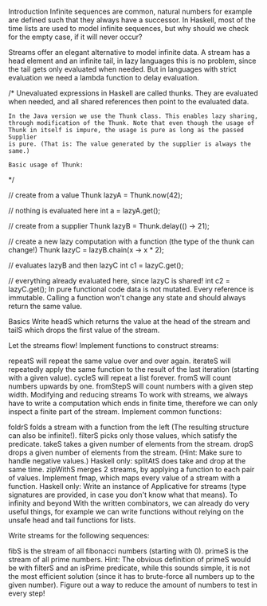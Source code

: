 Introduction
Infinite sequences are common, natural numbers for example are defined such that they always have a successor. In Haskell, most of the time lists are used to model infinite sequences, but why should we check for the empty case, if it will never occur?

Streams offer an elegant alternative to model infinite data. A stream has a head element and an infinite tail, in lazy languages this is no problem, since the tail gets only evaluated when needed. But in languages with strict evaluation we need a lambda function to delay evaluation.

/*
    Unevaluated expressions in Haskell are called thunks. They are
    evaluated when needed, and all shared references then point to
    the evaluated data.

    In the Java version we use the Thunk class. This enables lazy sharing,
    through modification of the Thunk. Note that even though the usage of
    Thunk in itself is impure, the usage is pure as long as the passed Supplier
    is pure. (That is: The value generated by the supplier is always the same.)

    Basic usage of Thunk:
*/

// create from a value
Thunk<Integer> lazyA = Thunk.now(42);

// nothing is evaluated here
int a = lazyA.get();

// create from a supplier
Thunk<Integer> lazyB = Thunk.delay(() -> 21);

// create a new lazy computation with a function (the type of the thunk can change!)
Thunk<Integer> lazyC = lazyB.chain(x -> x * 2);

// evaluates lazyB and then lazyC
int c1 = lazyC.get();

// everything already evaluated here, since lazyC is shared!
int c2 = lazyC.get();
In pure functional code data is not mutated. Every reference is immutable. Calling a function won't change any state and should always return the same value.

Basics
Write headS which returns the value at the head of the stream and tailS which drops the first value of the stream.

Let the streams flow!
Implement functions to construct streams:

repeatS will repeat the same value over and over again.
iterateS will repeatedly apply the same function to the result of the last iteration (starting with a given value).
cycleS will repeat a list forever.
fromS will count numbers upwards by one.
fromStepS will count numbers with a given step width.
Modifying and reducing streams
To work with streams, we always have to write a computation which ends in finite time, therefore we can only inspect a finite part of the stream. Implement common functions:

foldrS folds a stream with a function from the left (The resulting structure can also be infinite!).
filterS picks only those values, which satisfy the predicate.
takeS takes a given number of elements from the stream.
dropS drops a given number of elements from the stream. (Hint: Make sure to handle negative values.)
Haskell only: splitAtS does take and drop at the same time.
zipWithS merges 2 streams, by applying a function to each pair of values.
Implement fmap, which maps every value of a stream with a function.
Haskell only: Write an instance of Applicative for streams (type signatures are provided, in case you don't know what that means).
To infinity and beyond
With the written combinators, we can already do very useful things, for example we can write functions without relying on the unsafe head and tail functions for lists.

Write streams for the following sequences:

fibS is the stream of all fibonacci numbers (starting with 0).
primeS is the stream of all prime numbers.
Hint: The obvious definition of primeS would be with filterS and an isPrime predicate, while this sounds simple, it is not the most efficient solution (since it has to brute-force all numbers up to the given number). Figure out a way to reduce the amount of numbers to test in every step!
